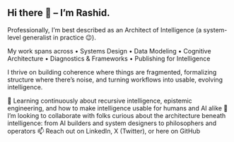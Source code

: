 ## Hi there 👋 – I’m Rashid.
Professionally, I’m best described as an Architect of Intelligence (a system-level generalist in practice 😉).

My work spans across
	•	Systems Design
	•	Data Modeling
	•	Cognitive Architecture
	•	Diagnostics & Frameworks
	•	Publishing for Intelligence

I thrive on building coherence where things are fragmented, formalizing structure where there’s noise, and turning workflows into usable, evolving intelligence.

🌱 Learning continuously about recursive intelligence, epistemic engineering, and how to make intelligence usable for humans and AI alike
👯 I’m looking to collaborate with folks curious about the architecture beneath intelligence: from AI builders and system designers to philosophers and operators
📫 Reach out on LinkedIn, X (Twitter), or here on GitHub
